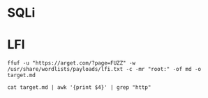 # SQLi

# LFI
```
ffuf -u "https://arget.com/?page=FUZZ" -w /usr/share/wordlists/payloads/lfi.txt -c -mr "root:" -of md -o target.md
```
```
cat target.md | awk '{print $4}' | grep "http"
```
